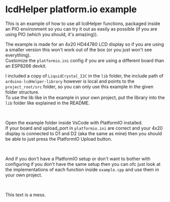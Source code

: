 # lcdHelper platform.io example
This is an example of how to use all lcdHelper functions, packaged inside an PIO environment so you can try it out as easily as possible (if you are using PIO (which you should, it's amazing)).  

The example is made for an 4x20 HD44780 LCD display so if you are using a smaller version this won't work out of the box (or you just won't see everything).  
Customize the `platformio.ini` config if you are using a different board than an ESP8266 devkit.  

I included a copy of `LiquidCrystal_I2C` in the `lib` folder, the include path of `arduino-lcdHelper-library` however is local and points to the `project_root/src` folder, so you can only use this example in the given folder structure.  
To use the lib like in the example in your own project, put the library into the `lib` folder like explained in the README.

&nbsp;

Open the example folder inside VsCode with PlatformIO installed.  
If your board and upload_port in `platformio.ini` are correct and your 4x20 display is connected to D1 and D2 (aka the same as mine) then you should be able to just press the PlatformIO Upload button.  

&nbsp;

And if you don't have a PlatformIO setup or don't want to bother with configuring if you don't have the same setup then you can ofc just look at the implementations of each function inside `example.cpp` and use them in your own project.

&nbsp;
&nbsp;

This text is a mess.